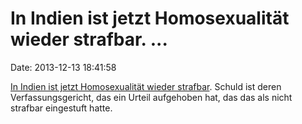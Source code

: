 In Indien ist jetzt Homosexualität wieder strafbar. \...
========================================================

Date: 2013-12-13 18:41:58

[In Indien ist jetzt Homosexualität wieder
strafbar](http://www.zeit.de/gesellschaft/zeitgeschehen/2013-12/indien-homosexualitaet-strafbar).
Schuld ist deren Verfassungsgericht, das ein Urteil aufgehoben hat, das
das als nicht strafbar eingestuft hatte.
